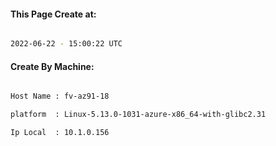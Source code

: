
   
#### This Page Create at:

```bash

2022-06-22 - 15:00:22 UTC

```

#### Create By Machine:

```bash

Host Name : fv-az91-18

platform  : Linux-5.13.0-1031-azure-x86_64-with-glibc2.31

Ip Local  : 10.1.0.156

```

